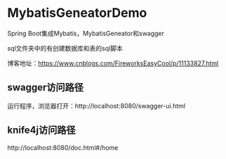 # MybatisGeneatorDemo
Spring Boot集成Mybatis，MybatisGeneator和swagger

sql文件夹中的有创建数据库和表的sql脚本

博客地址：https://www.cnblogs.com/FireworksEasyCool/p/11133827.html


## swagger访问路径
运行程序，浏览器打开：http://localhost:8080/swagger-ui.html

## knife4j访问路径
http://localhost:8080/doc.html#/home